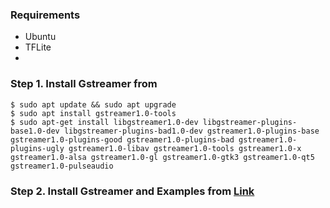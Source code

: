 ### Requirements
* Ubuntu
* TFLite
* 
### Step 1. Install Gstreamer from 
```
$ sudo apt update && sudo apt upgrade
$ sudo apt install gstreamer1.0-tools
$ sudo apt-get install libgstreamer1.0-dev libgstreamer-plugins-base1.0-dev libgstreamer-plugins-bad1.0-dev gstreamer1.0-plugins-base gstreamer1.0-plugins-good gstreamer1.0-plugins-bad gstreamer1.0-plugins-ugly gstreamer1.0-libav gstreamer1.0-tools gstreamer1.0-x gstreamer1.0-alsa gstreamer1.0-gl gstreamer1.0-gtk3 gstreamer1.0-qt5 gstreamer1.0-pulseaudio

```

### Step 2. Install Gstreamer and Examples from [Link](https://github.com/nnstreamer/nnstreamer-example)
